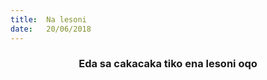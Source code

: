 ```yaml
---
title:  Na lesoni
date:   20/06/2018
---
```


### <center>Eda sa cakacaka tiko ena lesoni oqo</center>